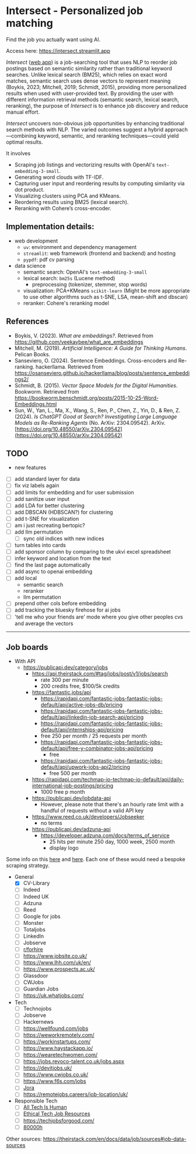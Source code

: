 # Intersect - Personalized job matching

Find the job you actually want using AI.

Access here: https://intersect.streamlit.app

_Intersect_ ([web app](https://intersect.streamlit.app/)) is a job-searching tool that uses NLP to reorder job postings based on semantic similarity rather than traditional keyword searches. Unlike lexical search (BM25), which relies on exact word matches, semantic search uses dense vectors to represent meaning (Boykis, 2023; Mitchell, 2019; Schmidt, 2015), providing more personalized results when used with user-provided text. By providing the user with different information retrieval methods (semantic search, lexical search, reranking), the purpose of _Intersect_ is to enhance job discovery and reduce manual effort.

_Intersect_ uncovers non-obvious job opportunities by enhancing traditional search methods with NLP. The varied outcomes suggest a hybrid approach—combining keyword, semantic, and reranking techniques—could yield optimal results.

It involves

-   Scraping job listings and vectorizing results with OpenAI's `text-embedding-3-small`.
-   Generating word clouds with TF-IDF.
-   Capturing user input and reordering results by computing similarity via dot product.
-   Visualizing clusters using PCA and KMeans.
-   Reordering results using BM25 (lexical search).
-   Reranking with Cohere’s cross-encoder.

## Implementation details:

-   web development
    -   `uv`: environment and dependency management
    -   `streamlit`: web framework (frontend and backend) and hosting
    -   `pypdf`: pdf cv parsing
-   data science
    -   semantic search: OpenAI's `text-embedding-3-small`
    -   lexical search: `bm25s` (Lucene method)
        -   preprocessing (tokenizer, stemmer, stop words)
    -   visualization: PCA+KMeans `scikit-learn` (Might be more appropriate to use other algorithms such as t-SNE, LSA, mean-shift and dbscan)
    -   reranker: Cohere's reranking model

## References

-   Boykis, V. (2023). _What are embeddings?_. Retrieved from https://github.com/veekaybee/what_are_embeddings
-   Mitchell, M. (2019). _Artificial Intelligence: A Guide for Thinking Humans_. Pelican Books.
-   Sanseviero, O. (2024). Sentence Embeddings. Cross-encoders and Re-ranking. hackerllama. Retrieved from https://osanseviero.github.io/hackerllama/blog/posts/sentence_embeddings2/
-   Schmidt, B. (2015). _Vector Space Models for the Digital Humanities_. Bookworm. Retrieved from https://bookworm.benschmidt.org/posts/2015-10-25-Word-Embeddings.html
-   Sun, W., Yan, L., Ma, X., Wang, S., Ren, P., Chen, Z., Yin, D., & Ren, Z. (2024). _Is ChatGPT Good at Search? Investigating Large Language Models as Re-Ranking Agents_ (No. ArXiv: 2304.09542). ArXiv. [https://doi.org/10.48550/arXiv.2304.09542](https://doi.org/10.48550/arXiv.2304.09542)

## TODO

-   new features

-   [ ] add standard layer for data
-   [ ] fix viz labels again
-   [ ] add limits for embedding and for user submission
-   [ ] add sanitize user input
-   [ ] add LDA for better clustering
-   [ ] add DBSCAN (HDBSCAN?) for clustering
-   [ ] add t-SNE for visualization
-   [ ] am i just recreating bertopic?
-   [ ] add llm permutation
    -   [ ] sync old indices with new indices
-   [ ] turn tables into cards
-   [ ] add sponsor column by comparing to the ukvi excel spreadsheet
-   [ ] infer keyword and location from the text
-   [ ] find the last page automatically
-   [ ] add async to openai embedding
-   [ ] add local
    -   semantic search
    -   reranker
    -   llm permutation
-   [ ] prepend other cols before embedding
-   [ ] add tracking the bluesky firehose for ai jobs
-   [ ] 'tell me who your friends are' mode where you give other peoples cvs and average the vectors

---

## Job boards

-   With API
    -   https://publicapi.dev/category/jobs
        -   https://api.theirstack.com/#tag/jobs/post/v1/jobs/search
            -   rate 300 per minute
            -   200 credits free, $100/5k credits
        -   https://fantastic.jobs/api
            -   https://rapidapi.com/fantastic-jobs-fantastic-jobs-default/api/active-jobs-db/pricing
            -   https://rapidapi.com/fantastic-jobs-fantastic-jobs-default/api/linkedin-job-search-api/pricing
            -   https://rapidapi.com/fantastic-jobs-fantastic-jobs-default/api/internships-api/pricing
            -   free 250 per month / 25 requests per month
            -   https://rapidapi.com/fantastic-jobs-fantastic-jobs-default/api/free-y-combinator-jobs-api/pricing
                -   free
            -   https://rapidapi.com/fantastic-jobs-fantastic-jobs-default/api/upwork-jobs-api2/pricing
                -   free 500 per month
        -   https://rapidapi.com/techmap-io-techmap-io-default/api/daily-international-job-postings/pricing
            -   1000 free p month
        -   https://publicapi.dev/jobdata-api
            -   However, please note that there's an hourly rate limit with a handful of requests without a valid API key
        -   https://www.reed.co.uk/developers/Jobseeker
            -   no terms
        -   https://publicapi.dev/adzuna-api
            -   https://developer.adzuna.com/docs/terms_of_service
                -   25 hits per minute 250 day, 1000 week, 2500 month
                -   display logo

Some info on this [here](https://www.techradar.com/best/uk-job-sites) and [here](https://seemehired.com/blog/the-top-uk-job-boards-and-hiring-platforms-to-find-talent-in-2024/). Each one of these would need a bespoke scraping strategy.

-   General
    -   [x] CV-Library
    -   [ ] Indeed
    -   [ ] Indeed UK
    -   [ ] Adzuna
    -   [ ] Reed
    -   [ ] Google for jobs
    -   [ ] Monster
    -   [ ] Totaljobs
    -   [ ] LinkedIn
    -   [ ] Jobserve
    -   [ ] [r/forhire](https://www.reddit.com/r/forhire/)
    -   [ ] https://www.jobsite.co.uk/
    -   [ ] https://www.lhh.com/uk/en/
    -   [ ] https://www.prospects.ac.uk/
    -   [ ] Glassdoor
    -   [ ] CWJobs
    -   [ ] Guardian Jobs
    -   [ ] https://uk.whatjobs.com/
-   Tech
    -   [ ] Technojobs
    -   [ ] Jobserve
    -   [ ] Hackernews
    -   [ ] https://wellfound.com/jobs
    -   [ ] https://weworkremotely.com/
    -   [ ] https://workinstartups.com/
    -   [ ] https://www.haystackapp.io/
    -   [ ] https://wearetechwomen.com/
    -   [ ] https://jobs.revoco-talent.co.uk/jobs.aspx
    -   [ ] https://devitjobs.uk/
    -   [ ] https://www.cwjobs.co.uk/
    -   [ ] https://www.f6s.com/jobs
    -   [ ] [Jora](https://uk.jora.com/)
    -   [ ] https://remotejobs.careers/job-location/uk/
-   Responsible Tech
    -   [ ] [All Tech Is Human](https://alltechishuman.org/responsible-tech-job-board)
    -   [ ] [Ethical Tech Job Resources](https://docs.google.com/spreadsheets/d/1dFVoF6f9VU5pjaGhyyvQaBN0n6ae-iLCtlvsO1N2jhA/edit?gid=0#gid=0)
    -   [ ] https://techjobsforgood.com/
    -   [ ] [80000h](https://jobs.80000hours.org/)

Other sources: https://theirstack.com/en/docs/data/job/sources#job-data-sources
